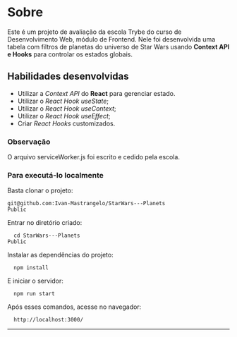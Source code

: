 # Sobre

Este é um projeto de avaliação da escola Trybe do curso de Desenvolvimento Web, módulo de Frontend.
Nele foi desenvolvida uma tabela com filtros de planetas do universo de Star Wars usando **Context API e Hooks** para controlar os estados globais. 

## Habilidades desenvolvidas

* Utilizar a _Context API_ do **React** para gerenciar estado.
* Utilizar o _React Hook useState_;
* Utilizar o _React Hook useContext_;
* Utilizar o _React Hook useEffect_;
* Criar _React Hooks_ customizados.

### Observação

O arquivo serviceWorker.js foi escrito e cedido pela escola.

### Para executá-lo localmente

Basta clonar o projeto:
```
git@github.com:Ivan-Mastrangelo/StarWars---Planets
Public
```
Entrar no diretório criado:
```
  cd StarWars---Planets
Public
  ```
Instalar as dependências do projeto:
```
  npm install
  ```
E iniciar o servidor:
```
  npm run start
  ```
Após esses comandos, acesse no navegador:
```
  http://localhost:3000/
  ```
---
